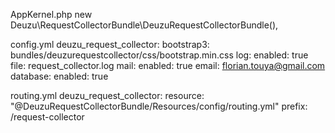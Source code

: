 AppKernel.php
new Deuzu\RequestCollectorBundle\DeuzuRequestCollectorBundle(),

config.yml
deuzu_request_collector:
    bootstrap3: bundles/deuzurequestcollector/css/bootstrap.min.css
    log:
        enabled: true
        file: request_collector.log
    mail:
        enabled: true
        email: florian.touya@gmail.com
    database:
        enabled: true

routing.yml
deuzu_request_collector:
    resource: "@DeuzuRequestCollectorBundle/Resources/config/routing.yml"
    prefix:   /request-collector
